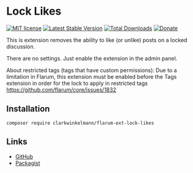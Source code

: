 # Lock Likes

[![MIT license](https://img.shields.io/badge/license-MIT-blue.svg)](https://github.com/clarkwinkelmann/flarum-ext-lock-likes/blob/master/LICENSE.md) [![Latest Stable Version](https://img.shields.io/packagist/v/clarkwinkelmann/flarum-ext-lock-likes.svg)](https://packagist.org/packages/clarkwinkelmann/flarum-ext-lock-likes) [![Total Downloads](https://img.shields.io/packagist/dt/clarkwinkelmann/flarum-ext-lock-likes.svg)](https://packagist.org/packages/clarkwinkelmann/flarum-ext-lock-likes) [![Donate](https://img.shields.io/badge/paypal-donate-yellow.svg)](https://www.paypal.me/clarkwinkelmann)

This is extension removes the ability to like (or unlike) posts on a locked discussion.

There are no settings. Just enable the extension in the admin panel.

About restricted tags (tags that have custom permissions): Due to a limitation in Flarum, this extension must be enabled before the Tags extension in order for the lock to apply in restricted tags https://github.com/flarum/core/issues/1832

## Installation

    composer require clarkwinkelmann/flarum-ext-lock-likes

## Links

- [GitHub](https://github.com/clarkwinkelmann/flarum-ext-lock-likes)
- [Packagist](https://packagist.org/packages/clarkwinkelmann/flarum-ext-lock-likes)
